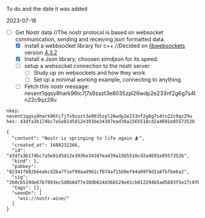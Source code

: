 To do and the date it was added

2023-07-18
- [ ] Get Nostr data //The nostr protocol is based on websocket communication, sending and receiving json formatted data.
  - [x] install a webbsocket library for c++ //Decided on [libwebsockets](https://libwebsockets.org/) version [4.3.2](https://github.com/warmcat/libwebsockets/releases/tag/v4.3.2)
  - [x] Install a Json library; choosen simdjson for its speed.
  - [ ] setup a websocket connection to the nostr server
    - [ ] Study up on websockets and how they work
    - [ ] Set up a minimal working example, connecting to anything.
  - [ ] Fetch this nostr message: nevent1qqsy8hark96tc7j7s9zazt3e8035zpl26wdp2e233nf2g6g7s4tn22c9qz29u
```
nkey: nevent1qqsy8hark96tc7j7s9zazt3e8035zpl26wdp2e233nf2g6g7s4tn22c9qz29u
hex: 43dfa3b174bc7a5e8145d12e393be34107ead39a1565518cd2a4691e8557352b
```

```
{
  "content": "Nostr is springing to life again 🫂",
  "created_at": 1688232266,
  "id": "43dfa3b174bc7a5e8145d12e393be34107ead39a1565518cd2a4691e8557352b",
  "kind": 1,
  "pubkey": "82341f882b6eabcd2ba7f1ef90aad961cf074af15b9ef44a09f9d2a8fbfbe6a2",
  "sig": "2b0c6519de67b7093ec5d0b8d77e30db624d36b529e81cb012294b5ad5603f5e17c8fb221f3603819619145a0e5ba9287b8dfbffd5d3e56d134911691e74e85d",
  "tags": [],
  "seenOn": [
    "wss://nostr.wine/"
  ]
}
```